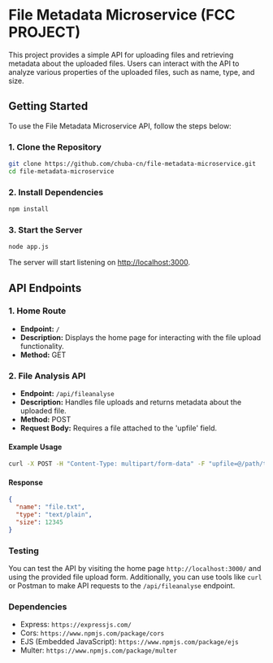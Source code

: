 # File Metadata Microservice (FCC PROJECT)

This project provides a simple API for uploading files and retrieving metadata about the uploaded files. Users can interact with the API to analyze various properties of the uploaded files, such as name, type, and size.

## Getting Started

To use the File Metadata Microservice API, follow the steps below:

### 1. Clone the Repository

```bash
git clone https://github.com/chuba-cn/file-metadata-microservice.git
cd file-metadata-microservice
```

### 2. Install Dependencies

```bash
npm install
```

### 3. Start the Server

```bash
node app.js
```

The server will start listening on [http://localhost:3000](http://localhost:3000).

## API Endpoints

### 1. Home Route

- **Endpoint:** `/`
- **Description:** Displays the home page for interacting with the file upload functionality.
- **Method:** GET

### 2. File Analysis API

- **Endpoint:** `/api/fileanalyse`
- **Description:** Handles file uploads and returns metadata about the uploaded file.
- **Method:** POST
- **Request Body:** Requires a file attached to the 'upfile' field.

#### Example Usage

```bash
curl -X POST -H "Content-Type: multipart/form-data" -F "upfile=@/path/to/your/file.txt" http://localhost:3000/api/fileanalyse
```

#### Response

```json
{
  "name": "file.txt",
  "type": "text/plain",
  "size": 12345
}
```

### Testing

You can test the API by visiting the home page `http://localhost:3000/` and using the provided file upload form. Additionally, you can use tools like `curl` or Postman to make API requests to the `/api/fileanalyse` endpoint.

### Dependencies

- Express: `https://expressjs.com/`
- Cors: `https://www.npmjs.com/package/cors`
- EJS (Embedded JavaScript): `https://www.npmjs.com/package/ejs`
- Multer: `https://www.npmjs.com/package/multer`

